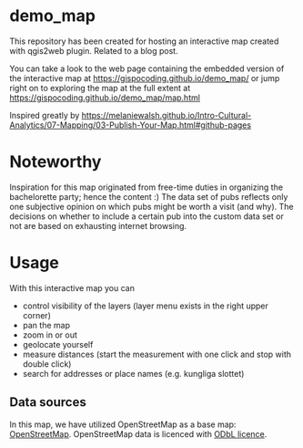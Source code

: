 # demo_map

This repository has been created for hosting an interactive map created with qgis2web plugin. Related to a blog post.

You can take a look to the web page containing the embedded version of the interactive map at https://gispocoding.github.io/demo_map/ or jump right on to exploring the map at the full extent at https://gispocoding.github.io/demo_map/map.html

Inspired greatly by https://melaniewalsh.github.io/Intro-Cultural-Analytics/07-Mapping/03-Publish-Your-Map.html#github-pages

# Noteworthy

Inspiration for this map originated from free-time duties in organizing the bachelorette party; hence the content :) The data set of pubs reflects only one subjective opinion on which pubs might be worth a visit (and why). The decisions on whether to include a certain pub into the custom data set or not are based on exhausting internet browsing.

# Usage

With this interactive map you can
- control visibility of the layers (layer menu exists in the right upper corner)
- pan the map
- zoom in or out
- geolocate yourself
- measure distances (start the measurement with one click and stop with double click)
- search for addresses or place names (e.g. kungliga slottet)

## Data sources

In this map, we have utilized OpenStreetMap as a base map: <a href="https://www.openstreetmap.org" target="_blank">OpenStreetMap</a>. OpenStreetMap data is licenced with <a href="https://opendatacommons.org/licenses/odbl/">ODbL licence</a>.
